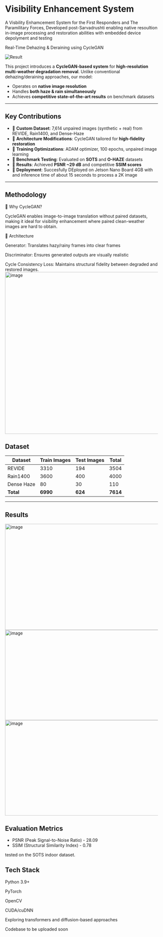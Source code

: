 # Visibility Enhancement System
A Visbility Enhamcement System for the First Responders and The Paramilitary Forces, Developed post-Sarvadrushti enabling native resoultion in-image processing and restoration abilities with embedded device depolyment and testing

Real-Time Dehazing & Deraining using CycleGAN

![Result](https://github.com/user-attachments/assets/3111af34-0818-4a73-8a8d-6bc296bd94f7)


This project introduces a **CycleGAN-based system** for **high-resolution multi-weather degradation removal**. Unlike conventional dehazing/deraining approaches, our model:  
- Operates on **native image resolution** 
- Handles **both haze & rain simultaneously**  
- Achieves **competitive state-of-the-art results** on benchmark datasets  

---

## Key Contributions  
- 🔹 **Custom Dataset**: 7,614 unpaired images (synthetic + real) from REVIDE, Rain1400, and Dense-Haze  
- 🔹 **Architecture Modifications**: CycleGAN tailored for **high-fidelity restoration**  
- 🔹 **Training Optimizations**: ADAM optimizer, 100 epochs, unpaired image learning  
- 🔹 **Benchmark Testing**: Evaluated on **SOTS** and **O-HAZE** datasets  
- 🔹 **Results**: Achieved **PSNR ~29 dB** and competitive **SSIM scores**
- 🔹 **Deployment**: Succesfully DEployed on Jetson Nano Board 4GB with and inference time of about 15 seconds to process a 2K image

---

## Methodology
🔹 Why CycleGAN?

CycleGAN enables image-to-image translation without paired datasets, making it ideal for visibility enhancement where paired clean-weather images are hard to obtain.

🔹 Architecture

Generator: Translates hazy/rainy frames into clear frames

Discriminator: Ensures generated outputs are visually realistic

Cycle Consistency Loss: Maintains structural fidelity between degraded and restored images.
<img width="692" height="531" alt="image" src="https://github.com/user-attachments/assets/460a0ba3-60d6-4e07-a263-08a106a9c352" />

## Dataset  

| Dataset   | Train Images | Test Images | Total |
|-----------|--------------|-------------|-------|
| REVIDE    | 3310         | 194         | 3504  |
| Rain1400  | 3600         | 400         | 4000  |
| Dense Haze| 80           | 30          | 110   |
| **Total** | **6990**     | **624**     | **7614** |

---

## Results
<img width="975" height="348" alt="image" src="https://github.com/user-attachments/assets/c0864a59-5498-410d-9b49-98455d7d2b66" />
<img width="975" height="296" alt="image" src="https://github.com/user-attachments/assets/7055dfe5-16ae-428e-a5dc-20b0d8089890" />
<img width="975" height="313" alt="image" src="https://github.com/user-attachments/assets/d87771c2-973d-4079-8370-612d4f8eff86" />


## Evaluation Metrics

 - PSNR (Peak Signal-to-Noise Ratio) - 28.09
 - SSIM (Structural Similarity Index) - 0.78

tested on the SOTS indoor dataset.

## Tech Stack

 Python 3.9+

 PyTorch

 OpenCV

 CUDA/cuDNN

 Exploring transformers and diffusion-based approaches

Codebase to be uploaded soon

